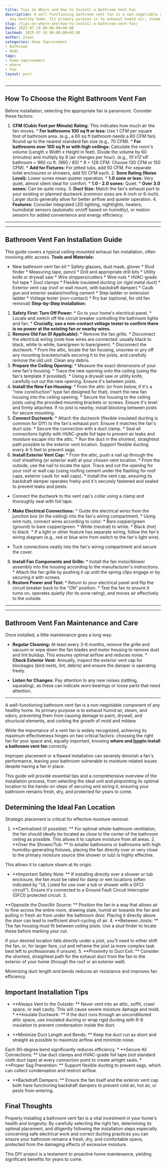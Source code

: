 ```yaml
---
title: Tips on Where and How to Install a Bathroom Vent Fan
description: A well-functioning bathroom vent fan is a non-negotiable component of
  any healthy home. Its primary purpose is to exhaust humid air, steam, and odors,...
slug: /tips-on-where-and-how-to-install-a-bathroom-vent-fan/
date: 2025-07-10 00:00:00+00:00
lastmod: 2025-07-10 00:00:00+03:00
author: Isaac
categories: Home Improvement
- Bathroom
- HVAC
tags:
- home-improvement
- where
- how
layout: post
---
```

---

## How To Choose the Right Bathroom Vent Fan
Before installation, selecting the appropriate fan is paramount. Consider these factors:
1. **CFM (Cubic Feet per Minute) Rating:** This indicates how much air the fan moves. * **For bathrooms 100 sq ft or less:** Use 1 CFM per square foot of bathroom area. (e.g., a 60 sq ft bathroom needs a 60 CFM fan). Round up to the nearest standard fan size (e.g., 70 CFM). * **For bathrooms over 100 sq ft or with high ceilings:** Calculate the room's volume (Length x Width x Height in feet). Divide the volume by 60 (minutes) and multiply by 8 (air changes per hour).
(e.g., 10'x12'x8' bathroom = 960 cu ft. (960 / 60) * 8 = 128 CFM. Choose 130 CFM or 150 CFM). * **Add for Fixtures:** For jetted tubs, add 50 CFM. For separate toilet enclosures or showers, add 50 CFM each. 2. **Sone Rating (Noise Level):** Lower sones mean quieter operation. * **1.0 sone or less:** Very quiet, almost silent  ideal for comfort. * **1.0 - 2.0 sones:** Quiet. * **Over 3.0 sones:** Can be quite noisy. 3.
**Duct Size:** Match the fan's exhaust port to your existing or planned ductwork (common sizes are 4-inch or 6-inch). Larger ducts generally allow for better airflow and quieter operation. 4. **Features:** Consider integrated LED lighting, nightlights, heaters, humidistat sensors (automatic on/off based on humidity), or motion sensors for added convenience and energy efficiency.
---
---

## Bathroom Vent Fan Installation Guide
This guide covers a typical ceiling-mounted exhaust fan installation, often involving attic access.
**Tools and Materials:**

* New bathroom vent fan kit * Safety glasses, dust mask, gloves * Stud finder * Measuring tape, pencil * Drill and appropriate drill bits * Utility knife or drywall saw * Wire strippers/cutters * Wire nuts * HVAC-grade foil tape * Duct clamps * Flexible insulated ducting (or rigid metal duct) * Exterior vent cap (roof or wall mount, with backdraft damper) * Caulk gun and exterior sealant/roofing cement * Step ladder or extension ladder * Voltage tester (non-contact) * Pry bar (optional, for old fan removal)
**Step-by-Step Installation:**
1.  **Safety First: Turn Off Power:** * Go to your home's electrical panel. * Locate and switch off the circuit breaker controlling the bathroom lights and fan. * **Crucially, use a non-contact voltage tester to confirm there is no power at the existing fan or nearby wires.**
2.  **Remove Old Fan (If Applicable):** * Remove the fan grille. * Disconnect the electrical wiring (note how wires are connected: usually black to black, white to white, bare/green to bare/green). * Disconnect the ductwork. * From the attic, locate the fan housing, unscrew or pry off any mounting brackets/nails securing it to the joists, and carefully remove the old unit. Clean any debris.
3.  **Prepare the Ceiling Opening:** * Measure the exact dimensions of your new fan's housing. * Trace the new opening onto the ceiling (using the fan's template if provided). * Using a drywall saw or utility knife, carefully cut out the new opening. Ensure it's between joists.
4.  **Install the New Fan Housing:** * From the attic (or from below, if it's a "new construction" type fan designed for that), insert the new fan housing into the ceiling opening. * Secure the housing to the ceiling joists using the provided mounting brackets or screws. Ensure it's level and firmly attached. If no joist is nearby, install blocking between joists for secure mounting.
5.  **Connect Ductwork:** * Attach the ductwork (flexible insulated ducting is common for DIY) to the fan's exhaust port. Ensure it matches the fan's duct size. * Secure the connection with a duct clamp. * Seal all connections tightly with HVAC-grade foil tape to prevent air leaks and moisture escape into the attic. * Run the duct in the shortest, straightest path possible to the exterior vent location. Support flexible ducting every 4-5 feet to prevent sags.
6. **Install Exterior Vent Cap:** * From the attic, push a nail up through the roof sheathing (or exterior wall) at your chosen vent location. * From the outside, use the nail to locate the spot. Trace and cut the opening for your roof or wall cap (using roofing cement under the flashing for roof caps, exterior caulk for wall caps). * Install the vent cap, ensuring its backdraft damper operates freely and it's securely fastened and sealed to prevent leaks and pests.

* Connect the ductwork to the vent cap's collar using a clamp and thoroughly seal with foil tape.
7. **Make Electrical Connections:** * Guide the electrical wires from the junction box (in the ceiling) into the fan's wiring compartment. * Using wire nuts, connect wires according to color: * Bare copper/green (ground) to bare copper/green. * White (neutral) to white. * Black (hot) to black. * If a light or other feature has separate wiring, follow the fan's wiring diagram (e.g., red or blue wire from switch to the fan's light wire).

* Tuck connections neatly into the fan's wiring compartment and secure the cover.
8.  **Install Fan Components and Grille:** * Install the fan motor/blower assembly into the housing according to the manufacturer's instructions. * Attach the fan grille by pushing it up until the spring clips engage or by securing it with screws.
9.  **Restore Power and Test:** * Return to your electrical panel and flip the circuit breaker back to the "ON" position. * Test the fan to ensure it turns on, operates quietly (for its sone rating), and moves air effectively to the outside.
---
---

## Bathroom Vent Fan Maintenance and Care
Once installed, a little maintenance goes a long way:

* **Regular Cleaning:** At least every 3-6 months, remove the grille and vacuum or wipe down the fan blades and motor housing to remove dust and lint buildup. This ensures optimal airflow and reduces noise. * **Check Exterior Vent:** Annually, inspect the exterior vent cap for blockages (bird nests, lint, debris) and ensure the damper is operating freely.

* **Listen for Changes:** Pay attention to any new noises (rattling, squealing), as these can indicate worn bearings or loose parts that need attention.
---

A well-functioning bathroom vent fan is a non-negotiable component of any healthy home. Its primary purpose is to exhaust humid air, steam, and odors, preventing them from causing damage to paint, drywall, and structural elements, and curbing the growth of mold and mildew.

While the importance of a vent fan is widely recognized, achieving its maximum effectiveness hinges on two critical factors: choosing the right fan for your space and, equally important, knowing **where and [how](https://pestpolicy.com/how-to-build-a-backyard-train/)to install a bathroom vent fan** correctly.

Improper placement or a flawed installation can severely diminish a fan's performance, leaving your bathroom vulnerable to moisture-related issues despite having a fan in place.

This guide will provide essential tips and a comprehensive overview of the installation process, from selecting the ideal unit and pinpointing its optimal location to the hands-on steps of securing and wiring it, ensuring your bathroom remains fresh, dry, and protected for years to come.

##  Determining the Ideal Fan Location

Strategic placement is critical for effective moisture removal.

1. **Centralized (if possible): ** For optimal whole-bathroom ventilation, the fan should ideally be located as close to the center of the bathroom ceiling as possible. This allows it to capture moisture from all areas. 2. **Over the Shower/Tub: ** In smaller bathrooms or bathrooms with high humidity-generating fixtures, placing the fan directly over or very close to the primary moisture source (the shower or tub) is highly effective.

This allows it to capture steam at its origin.

* **Important Safety Note: ** If installing directly over a shower or tub enclosure, the fan *must* be rated for damp or wet locations (often indicated by "UL Listed for use over a tub or shower with a GFCI circuit"). Ensure it's connected to a Ground Fault Circuit Interrupter (GFCI) protected circuit. 3.

**Opposite the Door/Air Source: ** Position the fan in a way that allows air to flow across the entire room, drawing stale, humid air towards the fan and pulling in fresh air from under the bathroom door. Placing it directly above the door can lead to inefficient short-cycling of air. 4. **Between Joists: ** The fan housing must fit between ceiling joists. Use a stud finder to locate these before marking your cut.

If your desired location falls directly under a joist, you'll need to either shift the fan, or, for larger fans, cut and reframe the joist (a more complex task best left to professionals if unsure). 5. **Proximity to Duct Exit: ** Consider the shortest, straightest path for the exhaust duct from the fan to the exterior of your home (through the roof or an exterior wall).

Minimizing duct length and bends reduces air resistance and improves fan efficiency.

##  Important Installation Tips

* **Always Vent to the Outside: ** Never vent into an attic, soffit, crawl space, or wall cavity. This will cause severe moisture damage and mold. * **Insulate Ductwork: ** If the duct runs through an unconditioned attic space, use insulated ducting or wrap rigid ducting with R-8 insulation to prevent condensation inside the duct.

* **Minimize Duct Length and Bends: ** Keep the duct run as short and straight as possible to maximize airflow and minimize noise.

Each 90-degree bend significantly reduces efficiency. * **Secure All Connections: ** Use duct clamps and HVAC-grade foil tape (not standard cloth duct tape) at every connection point to create airtight seals. * **Proper Sag Prevention: ** Support flexible ducting to prevent sags, which can collect condensation and restrict airflow.

* **Backdraft Dampers: ** Ensure the fan itself and the exterior vent cap both have functioning backdraft dampers to prevent cold air, hot air, or pests from entering.

##  Final Thoughts

Properly installing a bathroom vent fan is a vital investment in your home's health and longevity. By carefully selecting the right fan, determining its optimal placement, and diligently following the installation steps especially concerning safe electrical work and correct ducting practices you can ensure your bathroom remains a fresh, dry, and comfortable space, protected from the damaging effects of excessive moisture.

This DIY project is a testament to proactive home maintenance, yielding significant benefits for years to come.